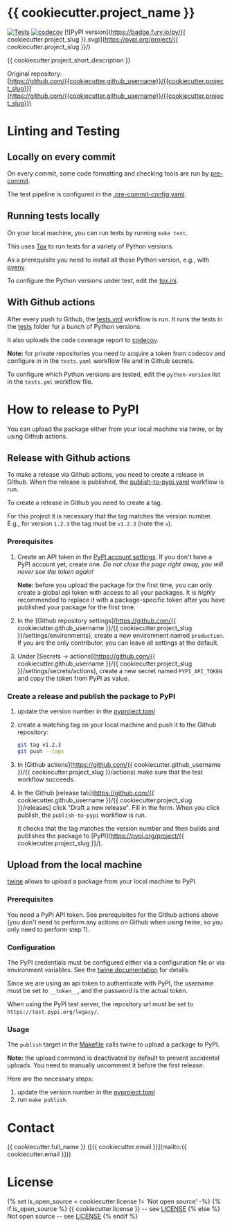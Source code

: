 # {{ cookiecutter.project_name }}

[![Tests](https://github.com/{{cookiecutter.github_username}}/{{cookiecutter.project_slug}}/actions/workflows/tests.yml/badge.svg)](https://github.com/mariushelf/bcdict/actions/workflows/tests.yml)
[![codecov](https://codecov.io/gh/{{cookiecutter.github_username}}/{{cookiecutter.project_slug}}/branch/master/graph/badge.svg)](https://codecov.io/gh/{{cookiecutter.github_username}}/{{cookiecutter.project_slug}})
[![PyPI version](https://badge.fury.io/py/{{ cookiecutter.project_slug }}.svg)](https://pypi.org/project/{{ cookiecutter.project_slug }}/)


{{ cookiecutter.project_short_description }}

Original repository: [https://github.com/{{cookiecutter.github_username}}/{{cookiecutter.project_slug}}](https://github.com/{{cookiecutter.github_username}}/{{cookiecutter.project_slug}})


# Linting and Testing

## Locally on every commit

On every commit, some code formatting and checking tools are run by
[pre-commit](https://pre-commit.com/).

The test pipeline is configured in the
[.pre-commit-config.yaml](.pre-commit-config.yaml).


## Running tests locally

On your local machine, you can run tests by running `make test`.

This uses [Tox](https://tox.wiki/en/latest/) to run tests for a variety
of Python versions.

As a prerequisite you need to install all those Python version, e.g., with
[pyenv](https://github.com/pyenv/pyenv).

To configure the Python versions under test, edit the [tox.ini](tox.ini).


## With Github actions

After every push to Github, the [tests.yml](.github/workflows/tests.yml)
workflow is run. It runs the tests in the [tests](tests) folder for a bunch
of Python versions.

It also uploads the code coverage report to [codecov](https://codecov.io).

**Note:** for private repositories you need to acquire a token from codecov
and configure in in the `tests.yaml` workflow file and in Github secrets.

To configure which Python versions are tested, edit the `python-version`
list in the `tests.yml` workflow file.


# How to release to PyPI

You can upload the package either from your local machine via twine, or
by using Github actions.


## Release with Github actions

To make a release via Github actions, you need to create a release in
Github. When the release is published, the
[publish-to-pypi.yaml](.github/workflows/publish-to-pypi.yaml) workflow
is run.

To create a release in Github you need to create a tag.

For this project it is necessary that the tag matches the version number.
E.g., for version `1.2.3` the tag must be `v1.2.3` (note the `v`).

### Prerequisites

1. Create an API token in the
   [PyPI account settings](https://pypi.org/manage/account/).
   If you don't have a PyPI account yet, create one. *Do not close the
   page right away, you will never see the token again!*
   
   **Note:** before you upload the package for the first time, you can
   only create a global api token with access to all your packages. It is
   *highly* recommended to replace it with a package-specific token after
   you have published your package for the first time.
3. In the [Github repository settings](https://github.com/{{ cookiecutter.github_username }}/{{ cookiecutter.project_slug }}/settings/environments),
   create a new environment named `production`. If you are the only
   contributor, you can leave all settings at the default.
4. Under [Secrets -> actions](https://github.com/{{ cookiecutter.github_username }}/{{ cookiecutter.project_slug }}/settings/secrets/actions),
   create a new secret named `PYPI_API_TOKEN` and copy the token from PyPI
   as value.


### Create a release and publish the package to PyPI

1. update the version number in the [pyproject.toml](pyproject.toml)
2. create a matching tag on your local machine and push it to the
   Github repository:
   ```bash
   git tag v1.2.3
   git push --tags
   ```
3. In [Github actions](https://github.com/{{ cookiecutter.github_username }}/{{ cookiecutter.project_slug }}/actions)
   make sure that the test workflow succeeds.
4. In the Github [release tab](https://github.com/{{ cookiecutter.github_username }}/{{ cookiecutter.project_slug }}/releases)
   click "Draft a new release". Fill in the form. When you click publish,
   the `publish-to-pypi` workflow is run.
   
   It checks that the tag matches the version number and then builds and
   publishes the package to
   [PyPI](https://pypi.org/project/{{ cookiecutter.project_slug }}/).

## Upload from the local machine

[twine](https://twine.readthedocs.io/en/stable/) allows to upload a package
from your local machine to PyPI.

### Prerequisites

You need a PyPI API token. See prerequisites for the Github actions above
(you don't need to perform any actions on Github when using twine, so you
only need to perform step 1).

### Configuration

The PyPI credentials must be configured either via a configuration file
or via environment variables.
See the [twine documentation](https://twine.readthedocs.io/en/stable/#configuration)
for details.

Since we are using an api token to authenticate with PyPI, the username
must be set to `__token__`, and the password is the actual token.

When using the PyPI test server, the repository url must be set to
`https://test.pypi.org/legacy/`.

### Usage

The `publish` target in the [Makefile](Makefile) calls twine to upload
a package to PyPI.

**Note:** the upload command is deactivated by default to prevent accidental
uploads. You need to manually uncomment it before the first release.

Here are the necessary steps:

1. update the version number in the [pyproject.toml](pyproject.toml)
2. run `make publish`.

# Contact

{{ cookiecutter.full_name }} 
  ([{{ cookiecutter.email }}](mailto:{{ cookiecutter.email }}))


# License
{% set is_open_source = cookiecutter.license != 'Not open source' -%}
{% if is_open_source %}
{{ cookiecutter.license }} -- see [LICENSE](LICENSE)
{% else %}
Not open source -- see [LICENSE](LICENSE)
{% endif %}

